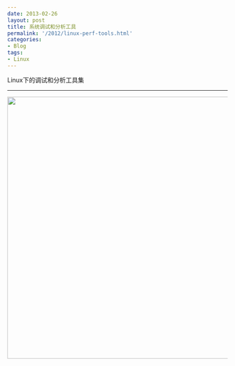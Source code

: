 ```yaml
---
date: 2013-02-26
layout: post
title: 系统调试和分析工具
permalink: '/2012/linux-perf-tools.html'
categories:
- Blog
tags:
- Linux
---
```


Linux下的调试和分析工具集
_____________________

<img src="/assets/media/tools.jpg" width="600"/>